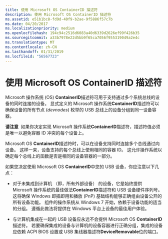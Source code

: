 ```yaml
---
title: 使用 Microsoft OS ContainerID 描述符
description: 使用 Microsoft OS ContainerID 描述符
ms.assetid: e51b1bc8-fd9d-40f9-b2ae-9f5886f57c7b
ms.date: 04/20/2017
ms.localizationpriority: medium
ms.openlocfilehash: 194c94c2516d6083a40d6339d2626ef99f426b35
ms.sourcegitcommit: a33b7978e22d5bb9f65ca7056f955319049a2e4c
ms.translationtype: MT
ms.contentlocale: zh-CN
ms.lasthandoff: 01/31/2019
ms.locfileid: "56567723"
---
```

# <a name="using-microsoft-os-containerid-descriptors"></a>使用 Microsoft OS ContainerID 描述符


Microsoft 操作系统 (OS) **ContainerID**描述符可用于支持通过多个系统总线的设备的同时连接的设备。 显式定义的 Microsoft 操作系统**ContainerID**描述符可以确保设备的所有节点 (*devnodes*) 枚举的 USB 总线上的设备分组到同一设备容器。

**请注意**  如果你决定实现 Microsoft 操作系统**ContainerID**描述符，描述符值必须是唯一以避免容器 ID 冲突的每个设备上。

 

Microsoft OS **ContainerID**描述符时，可以在设备支持同时连接多个总线通过向设备。 这样一来，设备支持的每个总线上使用相同的容器 ID。 这允许操作系统以确定每个总线上的函数是否是相同的设备容器的一部分。

如果您决定使用 Microsoft OS **ContainerID**中您的 USB 设备，你应注意以下几点：

-   对于未集成到计算机 （即，所有外部设备） 的设备，它是始终提供 Microsoft 操作系统的最佳做法**ContainerID**描述符和 USB 设备硬件序列号。 这将确保 Windows 即插即用和播放 (PnP) 基础结构能够正确组由设备公开的所有设备功能。 组件的操作系统从 Windows 7 开始，依赖于设备功能的适当的分组。 遵循此做法将提供在 Windows 平台上设备的最佳用户体验。

-   与计算机集成在一起的 USB 设备应永远不会提供 Microsoft OS **ContainerID**描述符。 若要确保集成的设备与计算机的设备容器进行正确分组，集成的设备应依赖 ACPI BIOS 设置或 USB 集线器描述符**DeviceRemovable**位的端口。

 

 





